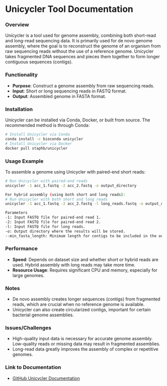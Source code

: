 # Unicycler Tool Documentation
### Overview
Unicycler is a tool used for genome assembly, combining both short-read and long-read sequencing data. It is primarily used for de novo genome assembly, where the goal is to reconstruct the genome of an organism from raw sequencing reads without the use of a reference genome. Unicycler takes fragmented DNA sequences and pieces them together to form longer contiguous sequences (contigs).

### Functionality
- **Purpose**: Construct a genome assembly from raw sequencing reads.
- **Input**: Short or long sequencing reads in FASTQ format.
- **Output**: Assembled genome in FASTA format.

### Installation
Unicycler can be installed via Conda, Docker, or built from source. The recommended method is through Conda:

```bash
# Install Unicycler via Conda
conda install -c bioconda unicycler
# Install Unicycler via Docker
docker pull staphb/unicycler
```

### Usage Example
To assemble a genome using Unicycler with paired-end short reads:

```bash
# Run Unicycler with paired-end reads
unicycler -1 acc_1.fastq -2 acc_2.fastq -o output_directory

For hybrid assembly (using both short and long reads):
# Run Unicycler with both short and long reads
unicycler -1 acc_1.fastq -2 acc_2.fastq -l long_reads.fastq -o output_directory

Parameters
-1: Input FASTQ file for paired-end read 1.
-2: Input FASTQ file for paired-end read 2.
-l: Input FASTQ file for long reads.
-o: Output directory where the results will be stored.
--min_fasta_length: Minimum length for contigs to be included in the output FASTA file.
```

### Performance
- **Speed**: Depends on dataset size and whether short or hybrid reads are used. Hybrid assembly with long reads may take more time.
- **Resource Usage**: Requires significant CPU and memory, especially for large genomes.

### Notes
- De novo assembly creates longer sequences (contigs) from fragmented reads, which are crucial when no reference genome is available.
- Unicycler can also create circularized contigs, important for certain bacterial genome assemblies.

### Issues/Challenges
- High-quality input data is necessary for accurate genome assembly. Low-quality reads or missing data may result in fragmented assemblies.
- Long-read data greatly improves the assembly of complex or repetitive genomes.
### Link to Documentation
- [GitHub Unicycler Documentation](https://github.com/rrwick/Unicycler)


